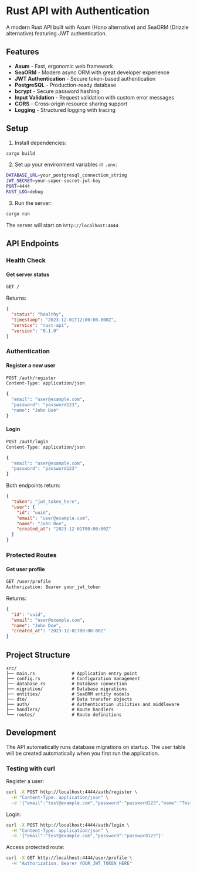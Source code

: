 # Rust API with Authentication

A modern Rust API built with Axum (Hono alternative) and SeaORM (Drizzle alternative) featuring JWT authentication.

## Features

- **Axum** - Fast, ergonomic web framework
- **SeaORM** - Modern async ORM with great developer experience
- **JWT Authentication** - Secure token-based authentication
- **PostgreSQL** - Production-ready database
- **bcrypt** - Secure password hashing
- **Input Validation** - Request validation with custom error messages
- **CORS** - Cross-origin resource sharing support
- **Logging** - Structured logging with tracing

## Setup

1. Install dependencies:

```bash
cargo build
```

2. Set up your environment variables in `.env`:

```bash
DATABASE_URL=your_postgresql_connection_string
JWT_SECRET=your-super-secret-jwt-key
PORT=4444
RUST_LOG=debug
```

3. Run the server:

```bash
cargo run
```

The server will start on `http://localhost:4444`

## API Endpoints

### Health Check

#### Get server status

```bash
GET /
```

Returns:

```json
{
  "status": "healthy",
  "timestamp": "2023-12-01T12:00:00.000Z",
  "service": "rust-api",
  "version": "0.1.0"
}
```

### Authentication

#### Register a new user

```bash
POST /auth/register
Content-Type: application/json

{
  "email": "user@example.com",
  "password": "password123",
  "name": "John Doe"
}
```

#### Login

```bash
POST /auth/login
Content-Type: application/json

{
  "email": "user@example.com",
  "password": "password123"
}
```

Both endpoints return:

```json
{
  "token": "jwt_token_here",
  "user": {
    "id": "uuid",
    "email": "user@example.com",
    "name": "John Doe",
    "created_at": "2023-12-01T00:00:00Z"
  }
}
```

### Protected Routes

#### Get user profile

```bash
GET /user/profile
Authorization: Bearer your_jwt_token
```

Returns:

```json
{
  "id": "uuid",
  "email": "user@example.com",
  "name": "John Doe",
  "created_at": "2023-12-01T00:00:00Z"
}
```

## Project Structure

```
src/
├── main.rs              # Application entry point
├── config.rs            # Configuration management
├── database.rs          # Database connection
├── migration/           # Database migrations
├── entities/            # SeaORM entity models
├── dto/                 # Data transfer objects
├── auth/                # Authentication utilities and middleware
├── handlers/            # Route handlers
└── routes/              # Route definitions
```

## Development

The API automatically runs database migrations on startup. The user table will be created automatically when you first run the application.

### Testing with curl

Register a user:

```bash
curl -X POST http://localhost:4444/auth/register \
  -H "Content-Type: application/json" \
  -d '{"email":"test@example.com","password":"password123","name":"Test User"}'
```

Login:

```bash
curl -X POST http://localhost:4444/auth/login \
  -H "Content-Type: application/json" \
  -d '{"email":"test@example.com","password":"password123"}'
```

Access protected route:

```bash
curl -X GET http://localhost:4444/user/profile \
  -H "Authorization: Bearer YOUR_JWT_TOKEN_HERE"
```
